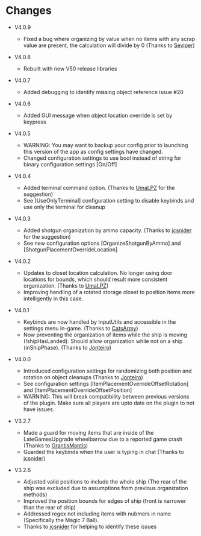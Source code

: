 # Changes
- V4.0.9
	- Fixed a bug where organizing by value when no items with any scrap value are present, the calculation will divide by 0 (Thanks to [Seviper](https://github.com/Seviper))
- V4.0.8
	- Rebuilt with new V50 release libraries 
- V4.0.7
	- Added debugging to identify missing object reference issue #20
- V4.0.6
	- Added GUI message when object location override is set by keypress
- V4.0.5
	- WARNING: You may want to backup your config prior to launching this version of the app as config settings have changed.
	- Changed configuration settings to use bool instead of string for binary configuration settings [On/Off] 
- V4.0.4
	- Added terminal command option. (Thanks to [UmaLPZ](https://github.com/UmaLPZ) for the suggestion)
	- See [UseOnlyTerminal] configuration setting to disable keybinds and use only the terminal for cleanup
- V4.0.3
	- Added shotgun organization by ammo capacity. (Thanks to [jcsnider](https://github.com/jcsnider) for the suggestion)
	- See new configuration options [OrganizeShotgunByAmmo] and [ShotgunPlacementOverrideLocation]
- V4.0.2
	- Updates to closet location calculation. No longer using door locations for bounds, which should result more consistent organization.  (Thanks to [UmaLPZ](https://github.com/UmaLPZ))
	- Improving handling of a rotated storage closet to position items more intelligently in this case.
- V4.0.1
	- Keybinds are now handled by InputUtils and accessible in the settings menu in-game. (Thanks to [CatsArmy](https://github.com/CatsArmy))
	- Now preventing the organization of items while the ship is moving (!shipHasLanded). Should allow organization while not on a ship (inShipPhase). (Thanks to [Jonteiro](https://github.com/Jonteiro))
- V4.0.0
	- Introduced configuration settings for randomizing both position and rotation on object cleanups (Thanks to [Jonteiro](https://github.com/Jonteiro))
	- See configuration settings [ItemPlacementOverrideOffsetRotation] and [ItemPlacementOverrideOffsetPosition]
	- WARNING: This will break compatibility between previous versions of the plugin. Make sure all players are upto date on the plugin to not have issues.

- V3.2.7
	- Made a guard for moving items that are inside of the LateGamesUpgrade wheelbarrow due to a reported game crash (Thanks to [GrantisMantis](https://github.com/GrantisMantis)) 
	- Guarded the keybinds when the user is typing in chat (Thanks to [jcsnider](https://github.com/jcsnider))
- V3.2.6
	- Adjusted valid positions to include the whole ship (The rear of the ship was excluded due to assumptions from previous organization methods)
	- Improved the position bounds for edges of ship (front is narrower than the rear of ship)
	- Addressed regex not including items with nubmers in name (Specifically the Magic 7 Ball). 
	- Thanks to [jcsnider](https://github.com/jcsnider) for helping to identify these issues
